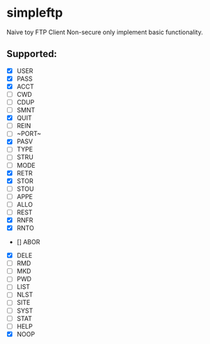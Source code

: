 # simpleftp
Naive toy FTP Client 
Non-secure only implement basic functionality.

## Supported:
- [x] USER
- [x] PASS
- [x] ACCT
- [ ] CWD
- [ ] CDUP
- [ ] SMNT
- [x] QUIT
- [ ] REIN
- [ ] ~PORT~ 
- [x] PASV
- [ ] TYPE
- [ ] STRU
- [ ] MODE
- [x] RETR
- [x] STOR
- [ ] STOU
- [ ] APPE
- [ ] ALLO
- [ ] REST
- [x] RNFR
- [x] RNTO
- [] ABOR
- [x] DELE
- [ ] RMD
- [ ] MKD
- [ ] PWD
- [ ] LIST
- [ ] NLST
- [ ] SITE
- [ ] SYST
- [ ] STAT
- [ ] HELP
- [x] NOOP